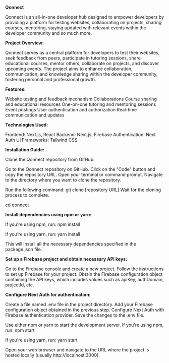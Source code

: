 **Qonnect**

Qonnect is an all-in-one developer hub designed to empower developers by providing a platform for testing websites, collaborating on projects, sharing courses, mentoring, staying updated with relevant events within the developer community and so much more.

**Project Overview:**

Qonnect serves as a central platform for developers to test their websites, seek feedback from peers, participate in tutoring sessions, share educational courses, mentor others, collaborate on projects, and discover upcoming events. The project aims to enhance collaboration, communication, and knowledge sharing within the developer community, fostering personal and professional growth.

**Features:**

Website testing and feedback mechanism
Collaborations
Course sharing and educational resources
One-on-one tutoring and mentoring sessions
Event postings
User authentication and authorization
Real-time communication and updates

**Technologies Used:**

Frontend: Next.js, React
Backend: Next.js, Firebase
Authentication: Next Auth
UI Frameworks: Tailwind CSS

**Installation Guide:**

Clone the Qonnect repository from GitHub:

Go to the Qonnect repository on GitHub.
Click on the "Code" button and copy the repository URL.
Open your terminal or command prompt.
Navigate to the directory where you want to clone the repository.

Run the following command:
git clone [repository URL]
Wait for the cloning process to complete.

cd qonnect

**Install dependencies using npm or yarn:**

If you're using npm, run:
npm install

If you're using yarn, run:
yarn install

This will install all the necessary dependencies specified in the package.json file.

**Set up a Firebase project and obtain necessary API keys:**

Go to the Firebase console and create a new project.
Follow the instructions to set up Firebase for your project.
Obtain the Firebase configuration object containing the API keys, which includes values such as apiKey, authDomain, projectId, etc.

**Configure Next Auth for authentication:**

Create a file named .env file in the project directory.
Add your Firebase configuration object obtained in the previous step.
Configure Next Auth with Firebase authentication provider.
Save the changes to the .env file.

Use either npm or yarn to start the development server.
If you're using npm, run:
npm start

If you're using yarn, run:
yarn start

Open your web browser and navigate to the URL where the project is hosted locally (usually http://localhost:3000).
